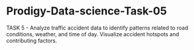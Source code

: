 # Prodigy-Data-science-Task-05 
TASK 5 - Analyze traffic accident data to identify patterns related to road conditions, weather, and time of day. Visualize accident hotspots and contributing factors.
